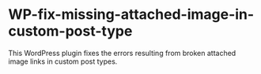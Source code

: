 # WP-fix-missing-attached-image-in-custom-post-type
This WordPress plugin fixes the errors resulting from broken attached image links in custom post types.
